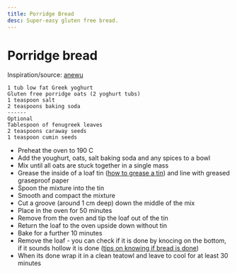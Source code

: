 ```yaml
---
title: Porridge Bread
desc: Super-easy gluten free bread.
---
```


# Porridge bread

Inspiration/source: [anewu](http://www.anewu.ie/porridge-bread-recipe/)

	1 tub low fat Greek yoghurt
	Gluten free porridge oats (2 yoghurt tubs)
	1 teaspoon salt
	2 teaspoons baking soda
	------
	Optional
	Tablespoon of fenugreek leaves
	2 teaspoons caraway seeds
	1 teaspoon cumin seeds
	
* Preheat the oven to 190 C
* Add the youghurt, oats, salt baking soda and any spices to a bowl
* Mix until all oats are stuck together in a single mass
* Grease the inside of a loaf tin ([how to grease a tin](https://hummingbirdbakery.com/blog/2012/05/how-to-line-or-grease-a-cake-tin/)) and line with greased graseproof paper
* Spoon the mixture into the tin
* Smooth and compact the mixture
* Cut a groove (around 1 cm deep) down the middle of the mix
* Place in the oven for 50 minutes
* Remove from the oven and tip the loaf out of the tin
* Return the loaf to the oven upside down without tin
* Bake for a further 10 minutes
* Remove the loaf - you can check if it is done by knocing on the bottom, if it sounds hollow it is done ([tips on knowing if bread is done](http://www.thekitchn.com/fresh-baked-how-to-tell-when-b-106715))
* When its done wrap it in a clean teatowl and leave to cool for at least 30 minutes
